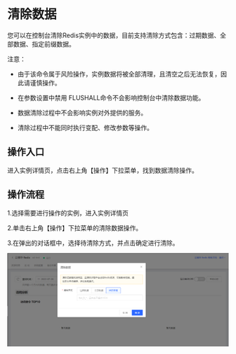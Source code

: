 # 清除数据

您可以在控制台清除Redis实例中的数据，目前支持清除方式包含：过期数据、全部数据、指定前缀数据。

注意：

- 由于该命令属于风险操作，实例数据将被全部清理，且清空之后无法恢复，因此请谨慎操作。 

- 在参数设置中禁用 FLUSHALL命令不会影响控制台中清除数据功能。

- 数据清除过程中不会影响实例对外提供的服务。

- 清除过程中不能同时执行变配、修改参数等操作。

## 操作入口
进入实例详情页，点击右上角【操作】下拉菜单，找到数据清除操作。

## 操作流程

1.选择需要进行操作的实例，进入实例详情页

2.单击右上角【操作】下拉菜单的清除数据操作。

3.在弹出的对话框中，选择待清除方式，并点击确定进行清除。

![](../../../../../image/Redis/CleanData-1.png)

